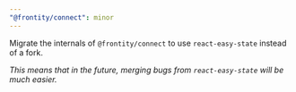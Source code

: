 ```yaml
---
"@frontity/connect": minor
---
```


Migrate the internals of `@frontity/connect` to use `react-easy-state` instead of a fork.

_This means that in the future, merging bugs from `react-easy-state` will be much easier._
